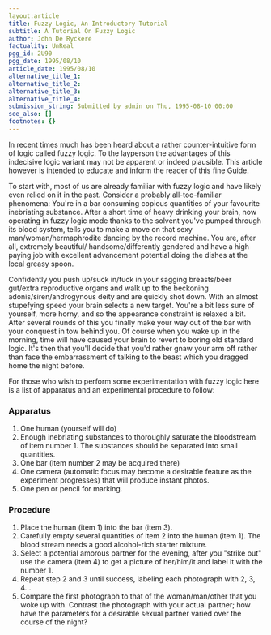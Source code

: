```yaml
---
layout:article
title: Fuzzy Logic, An Introductory Tutorial
subtitle: A Tutorial On Fuzzy Logic
author: John De Ryckere
factuality: UnReal
pgg_id: 2U90
pgg_date: 1995/08/10
article_date: 1995/08/10
alternative_title_1: 
alternative_title_2: 
alternative_title_3: 
alternative_title_4: 
submission_string: Submitted by admin on Thu, 1995-08-10 00:00
see_also: []
footnotes: {}
---
```

<div>
<p>In recent times much has been heard about a rather counter-intuitive form of logic called fuzzy logic. To the layperson the advantages of this indecisive logic variant may not be apparent or indeed plausible. This article however is intended to educate and inform the reader of this fine Guide.</p>
<p>To start with, most of us are already familiar with fuzzy logic and have likely even relied on it in the past. Consider a probably all-too-familiar phenomena: You're in a bar consuming copious quantities of your favourite inebriating substance. After a short time of heavy drinking your brain, now operating in fuzzy logic mode thanks to the solvent you've pumped through its blood system, tells you to make a move on that sexy man/woman/hermaphrodite dancing by the record machine. You are, after all, extremely beautiful/ handsome/differently gendered and have a high paying job with excellent advancement potential doing the dishes at the local greasy spoon.</p>
<p>Confidently you push up/suck in/tuck in your sagging breasts/beer gut/extra reproductive organs and walk up to the beckoning adonis/siren/androgynous deity and are quickly shot down. With an almost stupefying speed your brain selects a new target. You're a bit less sure of yourself, more horny, and so the appearance constraint is relaxed a bit. After several rounds of this you finally make your way out of the bar with your conquest in tow behind you. Of course when you wake up in the morning, time will have caused your brain to revert to boring old standard logic. It's then that you'll decide that you'd rather gnaw your arm off rather than face the embarrassment of talking to the beast which you dragged home the night before.</p>
<p>For those who wish to perform some experimentation with fuzzy logic here is a list of apparatus and an experimental procedure to follow:</p>
<h3>Apparatus</h3>
<ol>
<li value="1">One human (yourself will do)</li>
<li value="2">Enough inebriating substances to thoroughly saturate the bloodstream of item number 1. The substances should be separated into small quantities.</li>
<li value="3">One bar (item number 2 may be acquired there)</li>
<li value="4">One camera (automatic focus may become a desirable feature as the experiment progresses) that will produce instant photos.</li>
<li value="5">One pen or pencil for marking.</li>
</ol>
<h3>Procedure</h3>
<ol>
<li value="1">Place the human (item 1) into the bar (item 3).</li>
<li value="2">Carefully empty several quantities of item 2 into the human (item 1). The blood stream needs a good alcohol-rich starter mixture.</li>
<li value="3">Select a potential amorous partner for the evening, after you "strike out" use the camera (item 4) to get a picture of her/him/it and label it with the number 1.</li>
<li value="4">Repeat step 2 and 3 until success, labeling each photograph with 2, 3, 4...</li>
<li value="5">Compare the first photograph to that of the woman/man/other that you woke up with. Contrast the photograph with your actual partner; how have the parameters for a desirable sexual partner varied over the course of the night?</li>
</ol>
<!--Amazon_CLS_IM_END-->
</div>

